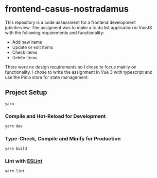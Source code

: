 # frontend-casus-nostradamus

This repository is a code assessment for a frontend development jobinterview. The assigment was to make a to do list application in VueJS with the following requirements and functionality: 

- Add new items
- Update or edit items
- Check items
- Delete items

There were no design requirements so I chose to focus mainly on functionality. I chose to write the assignment in Vue 3 with typescript and use the Pinia store for state management. 

## Project Setup

```sh
yarn
```

### Compile and Hot-Reload for Development

```sh
yarn dev
```

### Type-Check, Compile and Minify for Production

```sh
yarn build
```

### Lint with [ESLint](https://eslint.org/)

```sh
yarn lint
```
